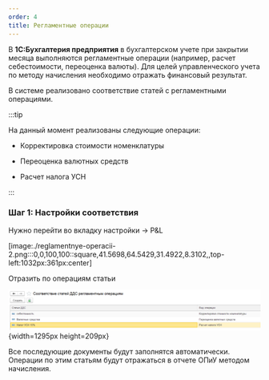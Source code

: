 ```yaml
---
order: 4
title: Регламентные операции
---
```


В **1С:Бухгалтерия предприятия** в  бухгалтерском учете при закрытии месяца выполняются регламентные операции (например, расчет себестоимости, переоценка валюты). Для целей управленческого учета по методу начисления необходимо отражать финансовый результат.

В системе реализовано соответствие статей с регламентными операциями.

:::tip 

На данный момент реализованы следующие операции:

-  Корректировка стоимости номенклатуры

-  Переоценка валютных средств

-  Расчет налога УСН

:::

### **Шаг 1: Настройки соответствия**

Нужно перейти во вкладку настройки -> P&L

[image:./reglamentnye-operacii-2.png:::0,0,100,100::square,41.5698,64.5429,31.4922,8.3102,,top-left:1032px:361px:center]



Отразить по операциям статьи

![](./reglamentnye-operacii-4.png){width=1295px height=209px}



Все последующие документы будут заполнятся автоматически. Операции по этим статьям будут отражаться в отчете ОПиУ методом начисления.


